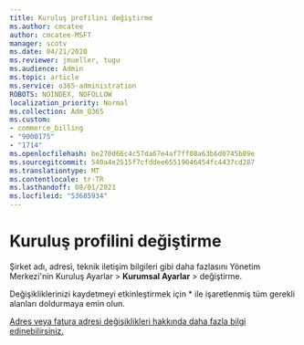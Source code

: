 ```yaml
---
title: Kuruluş profilini değiştirme
ms.author: cmcatee
author: cmcatee-MSFT
manager: scotv
ms.date: 04/21/2020
ms.reviewer: jmueller, tugu
ms.audience: Admin
ms.topic: article
ms.service: o365-administration
ROBOTS: NOINDEX, NOFOLLOW
localization_priority: Normal
ms.collection: Adm_O365
ms.custom:
- commerce_billing
- "9000175"
- "1714"
ms.openlocfilehash: be270d66c4c57da67e4af7ff08a63b6d0745b89e
ms.sourcegitcommit: 540a4e2515f7cfddee65519046454fc4437cd287
ms.translationtype: MT
ms.contentlocale: tr-TR
ms.lasthandoff: 08/01/2021
ms.locfileid: "53685934"
---
```

# <a name="change-organization-profile"></a>Kuruluş profilini değiştirme

Şirket adı, adresi, teknik iletişim bilgileri gibi daha fazlasını Yönetim Merkezi'nin Kuruluş Ayarlar  >  **Kurumsal Ayarlar**  >  [](https://admin.microsoft.com/AdminPortal/Home#/Settings/OrganizationProfile/:/Settings/L1/OrganizationInformation) değiştirme.

Değişikliklerinizi kaydetmeyi etkinleştirmek için * ile işaretlenmiş tüm gerekli alanları doldurmaya emin olun.

[Adres veya fatura adresi değişiklikleri hakkında daha fazla bilgi edinebilirsiniz.](/microsoft-365/admin/manage/change-address-contact-and-more)
